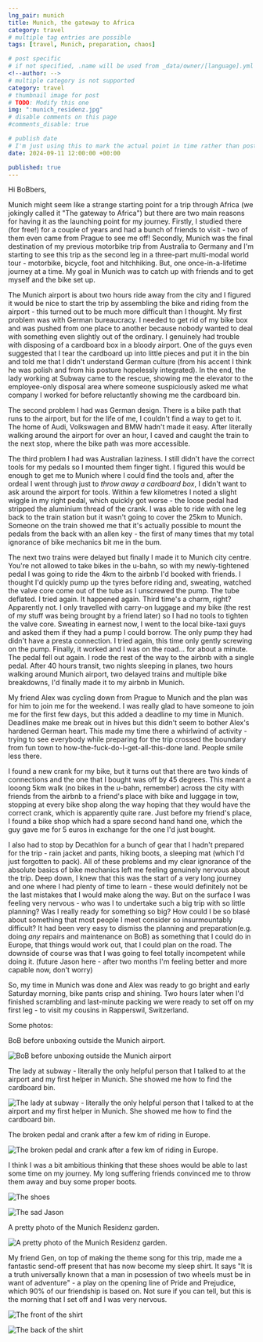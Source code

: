 ```yaml
---
lng_pair: munich
title: Munich, the gateway to Africa
category: travel
# multiple tag entries are possible
tags: [travel, Munich, preparation, chaos]

# post specific
# if not specified, .name will be used from _data/owner/[language].yml
<!--author: -->
# multiple category is not supported
category: travel
# thumbnail image for post
# TODO: Modify this one
img: ":munich_residenz.jpg"
# disable comments on this page
#comments_disable: true

# publish date
# I'm just using this to mark the actual point in time rather than post time. Post date is in the name
date: 2024-09-11 12:00:00 +00:00

published: true
---
```


Hi BoBbers,

Munich might seem like a strange starting point for a trip through Africa (we jokingly called it "The gateway to Africa") but there are two main reasons for having it as the launching point for my journey.
Firstly, I studied there (for free!) for a couple of years and had a bunch of friends to visit - two of them even came from Prague to see me off!
Secondly, Munich was the final destination of my previous motorbike trip from Australia to Germany and I'm starting to see this trip as the second leg in a three-part multi-modal world tour - motorbike, bicycle, foot and hitchhiking.
But, one once-in-a-lifetime journey at a time.
My goal in Munich was to catch up with friends and to get myself and the bike set up.

The Munich airport is about two hours ride away from the city and I figured it would be nice to start the trip by assembling the bike and riding from the airport - this turned out to be much more difficult than I thought.
My first problem was with German bureaucracy.
I needed to get rid of my bike box and was pushed from one place to another because nobody wanted to deal with something even slightly out of the ordinary.
I genuinely had trouble with disposing of a cardboard box in a bloody airport.
One of the guys even suggested that I tear the cardboard up into little pieces and put it in the bin and told me that I didn't understand German culture (from his accent I think he was polish and from his posture hopelessly integrated).
In the end, the lady working at Subway came to the rescue, showing me the elevator to the employee-only disposal area where someone suspiciously asked me what company I worked for before reluctantly showing me the cardboard bin.

The second problem I had was German design.
There is a bike path that runs to the airport, but for the life of me, I couldn't find a way to get to it.
The home of Audi, Volkswagen and BMW hadn't made it easy.
After literally walking around the airport for over an hour, I caved and caught the train to the next stop, where the bike path was more accessible.

The third problem I had was Australian laziness.
I still didn't have the correct tools for my pedals so I mounted them finger tight.
I figured this would be enough to get me to Munich where I could find the tools and, after the ordeal I went through just to *throw away a cardboard box*, I didn't want to ask around the airport for tools.
Within a few kilometres I noted a slight wiggle in my right pedal, which quickly got worse - the loose pedal had stripped the aluminium thread of the crank.
I was able to ride with one leg back to the train station but it wasn't going to cover the 25km to Munich.
Someone on the train showed me that it's actually possible to mount the pedals from the back with an allen key - the first of many times that my total ignorance of bike mechanics bit me in the bum.

The next two trains were delayed but finally I made it to Munich city centre.
You're not allowed to take bikes in the u-bahn, so with my newly-tightened pedal I was going to ride the 4km to the airbnb I'd booked with friends.
I thought I'd quickly pump up the tyres before riding and, sweating, watched the valve core come out of the tube as I unscrewed the pump.
The tube deflated.
I tried again.
It happened again.
Third time's a charm, right?
Apparently not.
I only travelled with carry-on luggage and my bike (the rest of my stuff was being brought by a friend later) so I had no tools to tighten the valve core.
Sweating in earnest now, I went to the local bike-taxi guys and asked them if they had a pump I could borrow.
The only pump they had didn't have a presta connection.
I tried again, this time only gently screwing on the pump.
Finally, it worked and I was on the road... for about a minute.
The pedal fell out again.
I rode the rest of the way to the airbnb with a single pedal.
After 40 hours transit, two nights sleeping in planes, two hours walking around Munich airport, two delayed trains and multiple bike breakdowns, I'd finally made it to my airbnb in Munich.

My friend Alex was cycling down from Prague to Munich and the plan was for him to join me for the weekend.
I was really glad to have someone to join me for the first few days, but this added a deadline to my time in Munich.
Deadlines make me break out in hives but this didn't seem to bother Alex's hardened German heart.
This made my time there a whirlwind of activity - trying to see everybody while preparing for the trip crossed the boundary from fun town to how-the-fuck-do-I-get-all-this-done land.
People smile less there.

I found a new crank for my bike, but it turns out that there are two kinds of connections and the one that I bought was off by 45 degrees.
This meant a looong 5km walk (no bikes in the u-bahn, remember) across the city with friends from the airbnb to a friend's place with bike and luggage in tow, stopping at every bike shop along the way hoping that they would have the correct crank, which is apparently quite rare.
Just before my friend's place, I found a bike shop which had a spare second hand hand one, which the guy gave me for 5 euros in exchange for the one I'd just bought.

I also had to stop by Decathlon for a bunch of gear that I hadn't prepared for the trip - rain jacket and pants, hiking boots, a sleeping mat (which I'd just forgotten to pack).
All of these problems and my clear ignorance of the absolute basics of bike mechanics left me feeling genuinely nervous about the trip.
Deep down, I knew that this was the start of a very long journey and one where I had plenty of time to learn - these would definitely not be the last mistakes that I would make along the way.
But on the surface I was feeling very nervous - who was I to undertake such a big trip with so little planning?
Was I really ready for something so big?
How could I be so blasé about something that most people I meet consider so insurmountably difficult?
It had been very easy to dismiss the planning and preparation(e.g. doing *any* repairs and maintenance on BoB) as something that I could do in Europe, that things would work out, that I could plan on the road.
The downside of course was that I was going to feel totally incompetent while doing it.
(future Jason here - after two months I'm feeling better and more capable now, don't worry)

So, my time in Munich was done and Alex was ready to go bright and early Saturday morning, bike pants crisp and shining.
Two hours later when I'd finished scrambling and last-minute packing we were ready to set off on my first leg - to visit my cousins in Rapperswil, Switzerland.

Some photos:

BoB before unboxing outside the Munich airport.

![BoB before unboxing outside the Munich airport](:munich_bike_box.jpg)


The lady at subway - literally the only helpful person that I talked to at the airport and my first helper in Munich. She showed me how to find the cardboard bin.

![The lady at subway - literally the only helpful person that I talked to at the airport and my first helper in Munich. She showed me how to find the cardboard bin.](:munich_box_helper.jpg)


The broken pedal and crank after a few km of riding in Europe.

![The broken pedal and crank after a few km of riding in Europe.](:munich_broken_pedal.jpg)


I think I was a bit ambitious thinking that these shoes would be able to last some time on my journey.
My long suffering friends convinced me to throw them away and buy some proper boots.

![The shoes](:munich_broken_shoe.jpg)

![The sad Jason](:munich_shoe_sad.jpg)


A pretty photo of the Munich Residenz garden.

![A pretty photo of the Munich Residenz garden.](:munich_residenz.jpg)

My friend Gen, on top of making the theme song for this trip, made me a fantastic send-off present that has now become my sleep shirt. It says "It is a truth universally known that a man in posession of two wheels must be in want of adventure" - a play on the opening line of Pride and Prejudice, which 90% of our friendship is based on. Not sure if you can tell, but this is the morning that I set off and I was very nervous.

![The front of the shirt](:munich_shirt_front.jpg)

![The back of the shirt](:munich_shirt_back.jpg)
